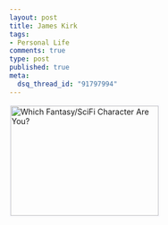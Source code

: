 ```yaml
--- 
layout: post
title: James Kirk
tags: 
- Personal Life
comments: true
type: post
published: true
meta: 
  dsq_thread_id: "91797994"
---
```

<p><a href="http://www.tk421.net/character/"><img src="http://www.tk421.net/character/kirk.jpg" width="265" height="197" style="border-color:#f8f8ff;" border="2" alt="Which Fantasy/SciFi Character Are You?" /></a></p>
